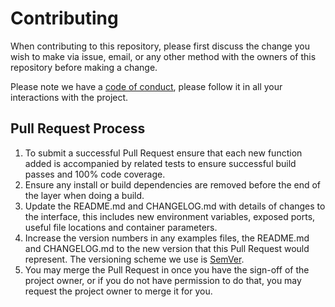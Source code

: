 # Contributing

When contributing to this repository, please first discuss the change you wish to make via issue,
email, or any other method with the owners of this repository before making a change.

Please note we have a [code of conduct](https://github.com/netevert/dnsmorph/blob/master/CODE_OF_CONDUCT.md), please follow it in all your interactions with the project.

## Pull Request Process

1. To submit a successful Pull Request ensure that each new function added is accompanied by related tests to ensure successful build passes and 100% code coverage.
2. Ensure any install or build dependencies are removed before the end of the layer when doing a
   build.
3. Update the README.md and CHANGELOG.md with details of changes to the interface, this includes new environment
   variables, exposed ports, useful file locations and container parameters.
4. Increase the version numbers in any examples files, the README.md and CHANGELOG.md to the new version that this
   Pull Request would represent. The versioning scheme we use is [SemVer](http://semver.org/).
5. You may merge the Pull Request in once you have the sign-off of the project owner, or if you
   do not have permission to do that, you may request the project owner to merge it for you.